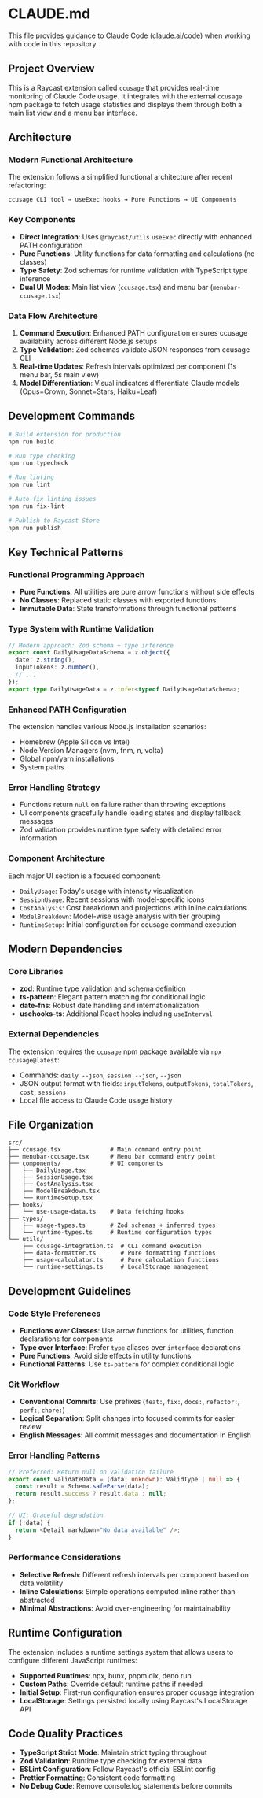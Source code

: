 # CLAUDE.md

This file provides guidance to Claude Code (claude.ai/code) when working with code in this repository.

## Project Overview

This is a Raycast extension called `ccusage` that provides real-time monitoring of Claude Code usage. It integrates with the external `ccusage` npm package to fetch usage statistics and displays them through both a main list view and a menu bar interface.

## Architecture

### Modern Functional Architecture

The extension follows a simplified functional architecture after recent refactoring:

```
ccusage CLI tool → useExec hooks → Pure Functions → UI Components
```

### Key Components

- **Direct Integration**: Uses `@raycast/utils` `useExec` directly with enhanced PATH configuration
- **Pure Functions**: Utility functions for data formatting and calculations (no classes)
- **Type Safety**: Zod schemas for runtime validation with TypeScript type inference
- **Dual UI Modes**: Main list view (`ccusage.tsx`) and menu bar (`menubar-ccusage.tsx`)

### Data Flow Architecture

1. **Command Execution**: Enhanced PATH configuration ensures ccusage availability across different Node.js setups
2. **Type Validation**: Zod schemas validate JSON responses from ccusage CLI
3. **Real-time Updates**: Refresh intervals optimized per component (1s menu bar, 5s main view)
4. **Model Differentiation**: Visual indicators differentiate Claude models (Opus=Crown, Sonnet=Stars, Haiku=Leaf)

## Development Commands

```bash
# Build extension for production
npm run build

# Run type checking
npm run typecheck

# Run linting
npm run lint

# Auto-fix linting issues
npm run fix-lint

# Publish to Raycast Store
npm run publish
```

## Key Technical Patterns

### Functional Programming Approach

- **Pure Functions**: All utilities are pure arrow functions without side effects
- **No Classes**: Replaced static classes with exported functions
- **Immutable Data**: State transformations through functional patterns

### Type System with Runtime Validation

```typescript
// Modern approach: Zod schema + type inference
export const DailyUsageDataSchema = z.object({
  date: z.string(),
  inputTokens: z.number(),
  // ...
});
export type DailyUsageData = z.infer<typeof DailyUsageDataSchema>;
```

### Enhanced PATH Configuration

The extension handles various Node.js installation scenarios:

- Homebrew (Apple Silicon vs Intel)
- Node Version Managers (nvm, fnm, n, volta)
- Global npm/yarn installations
- System paths

### Error Handling Strategy

- Functions return `null` on failure rather than throwing exceptions
- UI components gracefully handle loading states and display fallback messages
- Zod validation provides runtime type safety with detailed error information

### Component Architecture

Each major UI section is a focused component:

- `DailyUsage`: Today's usage with intensity visualization
- `SessionUsage`: Recent sessions with model-specific icons  
- `CostAnalysis`: Cost breakdown and projections with inline calculations
- `ModelBreakdown`: Model-wise usage analysis with tier grouping
- `RuntimeSetup`: Initial configuration for ccusage command execution

## Modern Dependencies

### Core Libraries

- **zod**: Runtime type validation and schema definition
- **ts-pattern**: Elegant pattern matching for conditional logic
- **date-fns**: Robust date handling and internationalization
- **usehooks-ts**: Additional React hooks including `useInterval`

### External Dependencies

The extension requires the `ccusage` npm package available via `npx ccusage@latest`:

- Commands: `daily --json`, `session --json`, `--json`
- JSON output format with fields: `inputTokens`, `outputTokens`, `totalTokens`, `cost`, `sessions`
- Local file access to Claude Code usage history

## File Organization

```
src/
├── ccusage.tsx              # Main command entry point
├── menubar-ccusage.tsx      # Menu bar command entry point
├── components/              # UI components
│   ├── DailyUsage.tsx
│   ├── SessionUsage.tsx
│   ├── CostAnalysis.tsx
│   ├── ModelBreakdown.tsx
│   └── RuntimeSetup.tsx
├── hooks/
│   └── use-usage-data.ts    # Data fetching hooks
├── types/
│   ├── usage-types.ts       # Zod schemas + inferred types
│   └── runtime-types.ts     # Runtime configuration types
└── utils/
    ├── ccusage-integration.ts  # CLI command execution
    ├── data-formatter.ts       # Pure formatting functions
    ├── usage-calculator.ts     # Pure calculation functions
    └── runtime-settings.ts     # LocalStorage management
```

## Development Guidelines

### Code Style Preferences

- **Functions over Classes**: Use arrow functions for utilities, function declarations for components
- **Type over Interface**: Prefer `type` aliases over `interface` declarations
- **Pure Functions**: Avoid side effects in utility functions
- **Functional Patterns**: Use `ts-pattern` for complex conditional logic

### Git Workflow

- **Conventional Commits**: Use prefixes (`feat:`, `fix:`, `docs:`, `refactor:`, `perf:`, `chore:`)
- **Logical Separation**: Split changes into focused commits for easier review
- **English Messages**: All commit messages and documentation in English

### Error Handling Patterns

```typescript
// Preferred: Return null on validation failure
export const validateData = (data: unknown): ValidType | null => {
  const result = Schema.safeParse(data);
  return result.success ? result.data : null;
};

// UI: Graceful degradation
if (!data) {
  return <Detail markdown="No data available" />;
}
```

### Performance Considerations

- **Selective Refresh**: Different refresh intervals per component based on data volatility
- **Inline Calculations**: Simple operations computed inline rather than abstracted
- **Minimal Abstractions**: Avoid over-engineering for maintainability

## Runtime Configuration

The extension includes a runtime settings system that allows users to configure different JavaScript runtimes:

- **Supported Runtimes**: npx, bunx, pnpm dlx, deno run
- **Custom Paths**: Override default runtime paths if needed  
- **Initial Setup**: First-run configuration ensures proper ccusage integration
- **LocalStorage**: Settings persisted locally using Raycast's LocalStorage API

## Code Quality Practices

- **TypeScript Strict Mode**: Maintain strict typing throughout
- **Zod Validation**: Runtime type checking for external data
- **ESLint Configuration**: Follow Raycast's official ESLint config
- **Prettier Formatting**: Consistent code formatting
- **No Debug Code**: Remove console.log statements before commits